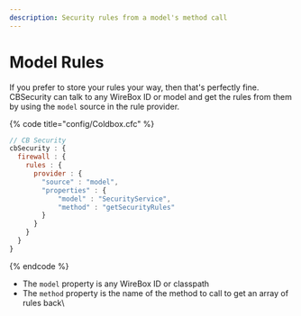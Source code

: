 ```yaml
---
description: Security rules from a model's method call
---
```


# Model Rules

If you prefer to store your rules your way, then that's perfectly fine.  CBSecurity can talk to any WireBox ID or model and get the rules from them by using the `model` source in the rule provider.

{% code title="config/Coldbox.cfc" %}
```javascript
// CB Security
cbSecurity : {
  firewall : {
    rules : {
      provider : {
        "source" : "model",
        "properties" : {
            "model" : "SecurityService",
            "method" : "getSecurityRules"
        }
      }
    }
  }
}
```
{% endcode %}

* The `model` property is any WireBox ID or classpath
* The `method` property is the name of the method to call to get an array of rules back\
